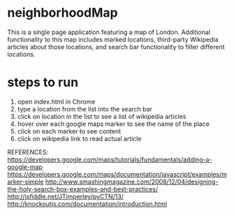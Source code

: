 # neighborhoodMap

This is a single page application featuring a map of London. Additional functionality to this map includes marked locations, third-party Wikipedia articles about those locations, and search bar functionality to filter different locations.

# steps to run
1. open index.html in Chrome
2. type a location from the list into the search bar
3. click on location in the list to see a list of wikipedia articles
4. hover over each google maps marker to see the name of the place
5. click on each marker to see content
6. click on wikipedia link to read actual article

REFERENCES:
https://developers.google.com/maps/tutorials/fundamentals/adding-a-google-map
https://developers.google.com/maps/documentation/javascript/examples/marker-simple
http://www.smashingmagazine.com/2008/12/04/designing-the-holy-search-box-examples-and-best-practices/
http://jsfiddle.net/JTimperley/pyCTN/13/
http://knockoutjs.com/documentation/introduction.html
